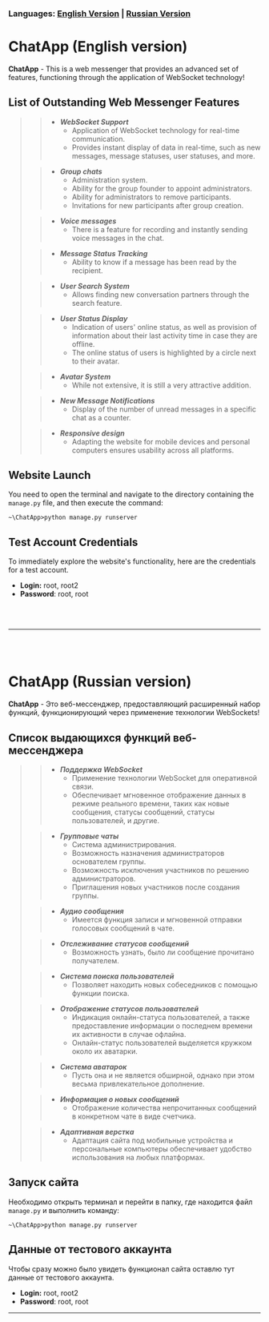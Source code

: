 ### Languages: [English Version](#english) | [Russian Version](#russian)

# <a name="english"></a> ChatApp (English version)

**ChatApp** - This is a web messenger that provides an advanced set of features, functioning through the application of WebSocket technology!

## **List of Outstanding Web Messenger Features**
>>+ ***WebSocket Support***
>>    + Application of WebSocket technology for real-time communication.
>>    + Provides instant display of data in real-time, such as new messages, message statuses, user statuses, and more.
>
>>+ ***Group chats***
>>    + Administration system.
>>    + Ability for the group founder to appoint administrators.
>>    + Ability for administrators to remove participants.
>>    + Invitations for new participants after group creation.
> 
>>+ ***Voice messages***
>>    + There is a feature for recording and instantly sending voice messages in the chat.
>  
>
>>+ ***Message Status Tracking***
>>    + Ability to know if a message has been read by the recipient.
>
>>+ ***User Search System***
>>    + Allows finding new conversation partners through the search feature.
>
>>+ ***User Status Display***
>>    + Indication of users' online status, as well as provision of information about their last activity time in case they are offline.
>>    + The online status of users is highlighted by a circle next to their avatar.
>
>>+ ***Avatar System***
>>    + While not extensive, it is still a very attractive addition.
> 
>>+ ***New Message Notifications***
>>    +  Display of the number of unread messages in a specific chat as a counter.
>
>>+ ***Responsive design***
>>    + Adapting the website for mobile devices and personal computers ensures usability across all platforms.
## Website Launch
You need to open the terminal and navigate to the directory containing the `manage.py` file, and then execute the command:
```
~\ChatApp>python manage.py runserver
```

## Test Account Credentials
To immediately explore the website's functionality, here are the credentials for a test account.
+ **Login:** root, root2
+ **Password**: root, root
  
<br><br>
___
<br><br>

# <a name="russian"></a>ChatApp (Russian version)

**ChatApp** - Это веб-мессенджер, предоставляющий расширенный набор функций, функционирующий через 
применение технологии WebSockets!

## **Список выдающихся функций веб-мессенджера**
>>+ ***Поддержка WebSocket***
>>    + Применение технологии WebSocket для оперативной связи.
>>    + Обеспечивает мгновенное отображение данных в режиме реального времени, таких как новые сообщения, статусы сообщений, статусы пользователей, и другие.
>
>>+ ***Групповые чаты***
>>    + Система администрирования.
>>    + Возможность назначения администраторов основателем группы.
>>    + Возможность исключения участников по решению администраторов.
>>    + Приглашения новых участников после создания группы.
> 
>>+ ***Аудио сообщения***
>>    + Имеется функция записи и мгновенной отправки голосовых сообщений в чате.
> 
>>+ ***Отслеживание статусов сообщений***
>>    + Возможность узнать, было ли сообщение прочитано получателем.
>
>>+ ***Система поиска пользователей***
>>    + Позволяет находить новых собеседников с помощью функции поиска.
>
>>+ ***Отображение статусов пользователей***
>>    + Индикация онлайн-статуса пользователей, а также предоставление информации о последнем времени их активности в случае офлайна.
>>    + Онлайн-статус пользователей выделяется кружком около их аватарки.
>
>>+ ***Система аватарок***
>>    + Пусть она и не является обширной, однако при этом весьма привлекательное дополнение.
> 
>>+ ***Информация о новых сообщений***
>>    +  Отображение количества непрочитанных сообщений в конкретном чате в виде счетчика.
>
>>+ ***Адаптивная верстка***
>>    + Адаптация сайта под мобильные устройства и персональные компьютеры обеспечивает удобство использования на любых платформах.

## Запуск сайта
Необходимо открыть терминал и перейти в папку, где находится файл `manage.py` и выполнить команду:
```
~\ChatApp>python manage.py runserver
```

## Данные от тестового аккаунта
Чтобы сразу можно было увидеть функционал сайта оставлю тут данные от тестового аккаунта.
+ **Login:** root, root2
+ **Password**: root, root
___

